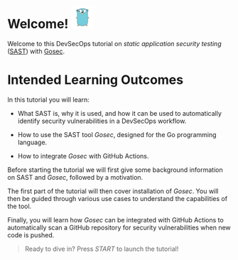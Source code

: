 # Welcome! <img src="../assets/figure.png" style="width: 50px">

Welcome to this DevSecOps tutorial on *static application security testing* ([SAST](https://en.wikipedia.org/wiki/Static_application_security_testing)) with [Gosec](https://github.com/securego/gosec).

# Intended Learning Outcomes

In this tutorial you will learn:

- What SAST is, why it is used, and how it can be used to automatically identify security vulnerabilities in a DevSecOps workflow.

- How to use the SAST tool *Gosec*, designed for the Go programming language.

- How to integrate *Gosec* with GitHub Actions.

Before starting the tutorial we will first give some background information on SAST and *Gosec*, followed by a motivation. 

The first part of the tutorial will then cover installation of *Gosec*. You will then be guided through various use cases to understand the capabilities of the tool. 

Finally, you will learn how *Gosec* can be integrated with GitHub Actions to automatically scan a GitHub repository for security vulnerabilities when new code is pushed. 

> Ready to dive in? Press *START* to launch the tutorial!
